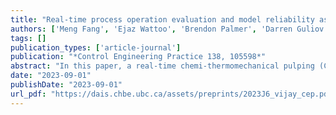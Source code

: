 ```yaml
---
title: "Real-time process operation evaluation and model reliability assessment for chemi-thermomechanical pulping process"
authors: ['Meng Fang', 'Ejaz Wattoo', 'Brendon Palmer', 'Darren Guliov', 'Paul Bicho', 'Yankai Cao', 'Vijay Kumar Pediredla', 'Bhushan Gopaluni']
tags: []
publication_types: ['article-journal']
publication: "*Control Engineering Practice 138, 105598*"
abstract: "In this paper, a real-time chemi-thermomechanical pulping (CTMP) process was investigated, where opportunities were explored to increase energy consumption efficiency with a guarantee of expected pulp properties as a priority. Due to the process instrumentation limitations, such as the lack of advanced regulatory controllers and optimization units, the advanced process controllers and real-time optimization strategies can hardly be implemented in the existing CTMP processes. Therefore, a novel visualization-based process evaluation methodology is proposed to aid the mill operators in making further decisions to improve the process operations. Additionally, to determine the desirable pulp properties for production, an inferential sensor model is developed that estimates the handsheet properties from pulp properties. Also, to assess the model prediction accuracy in real-time, a reliability index model is designed. The proposed methodologies have been validated on a practical CTMP process, and the results show the satisfactory performance of the system."
date: "2023-09-01"
publishDate: "2023-09-01"
url_pdf: "https://dais.chbe.ubc.ca/assets/preprints/2023J6_vijay_cep.pdf"
---
```

